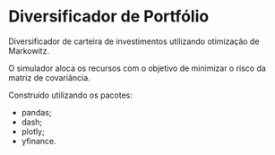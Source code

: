 # Diversificador de Portfólio

Diversificador de carteira de investimentos utilizando otimização de Markowitz.

O simulador aloca os recursos com o objetivo de minimizar o risco da matriz de covariância.

Construído utilizando os pacotes:
- pandas;
- dash;
- plotly;
- yfinance.
